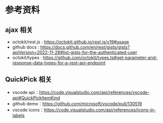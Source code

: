 # 参考资料

## ajax 相关

- octokit/rest.js : https://octokit.github.io/rest.js/v19#usage
- github docs : https://docs.github.com/en/rest/gists/gists?apiVersion=2022-11-28#list-gists-for-the-authenticated-user
- octokit/types : https://github.com/octokit/types.ts#get-parameter-and-response-data-types-for-a-rest-api-endpoint

## QuickPick 相关

- vscode api：https://code.visualstudio.com/api/references/vscode-api#QuickPickItemKind
- github demo：https://github.com/microsoft/vscode/pull/130519
- vscode icons：https://code.visualstudio.com/api/references/icons-in-labels
